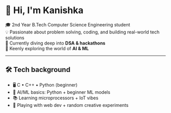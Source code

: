 
# 👋 Hi, I'm Kanishka  

🎓 2nd Year B.Tech Computer Science Engineering student  
💡 Passionate about problem solving, coding, and building real-world tech solutions  
🌱 Currently diving deep into **DSA & hackathons**  
🤖 Keenly exploring the world of **AI & ML** 


---

## 🛠️ Tech background
-  🖥️ C • C++ • Python (beginner)  
-  🤖 AI/ML basics: Python + beginner ML models
-  📚 Learning microprocessors + IoT vibes  
-  🎨 Playing with web dev + random creative experiments
